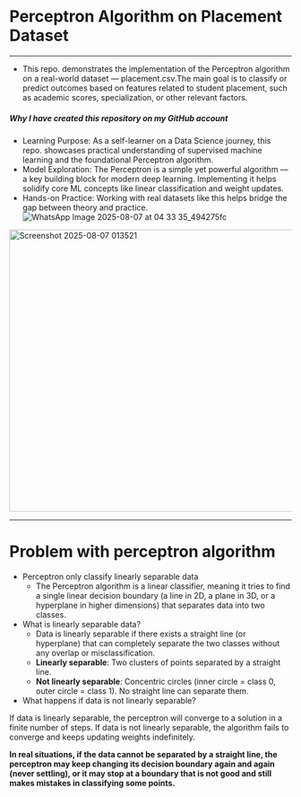 # Perceptron Algorithm on Placement Dataset
---
- This repo. demonstrates the implementation of the Perceptron algorithm on a real-world dataset — placement.csv.The main goal is to classify or predict outcomes based on features related to student placement, such as academic scores, specialization, or other relevant factors.

##### Why I have created this repository on my GitHub account
- Learning Purpose: As a self-learner on a Data Science journey, this repo. showcases practical understanding of supervised machine learning and the foundational Perceptron algorithm.
- Model Exploration: The Perceptron is a simple yet powerful algorithm — a key building block for modern deep learning. Implementing it helps solidify core ML concepts like linear classification and weight updates.
- Hands-on Practice: Working with real datasets like this helps bridge the gap between theory and practice.
![WhatsApp Image 2025-08-07 at 04 33 35_494275fc](https://github.com/user-attachments/assets/92643bc1-f22a-4de9-a7b1-c73c54f5eaa6)
<img width="1317" height="503" alt="Screenshot 2025-08-07 013521" src="https://github.com/user-attachments/assets/e1fe09d8-ca06-4c57-81d2-72bf413ad10b" />

---
# Problem with perceptron algorithm 

- Perceptron only classify linearly separable data
  - The Perceptron algorithm is a linear classifier, meaning it tries to find a single linear decision boundary (a line in 2D, a plane in 3D, or a hyperplane in higher dimensions) that separates data into two classes.
- What is linearly separable data?
  - Data is linearly separable if there exists a straight line (or hyperplane) that can completely separate the two classes without any overlap or misclassification.
  - **Linearly separable**: Two clusters of points separated by a straight line.
  - **Not linearly separable**: Concentric circles (inner circle = class 0, outer circle = class 1). No straight line can separate them.
- What happens if data is not linearly separable?

If data is linearly separable, the perceptron will converge to a solution in a finite number of steps.
If data is not linearly separable, the algorithm fails to converge and keeps updating weights indefinitely.

****In real situations, if the data cannot be separated by a straight line, the perceptron may keep changing its decision boundary again and again (never settling), or it may stop at a boundary that is not good and still makes mistakes in classifying some points.****

